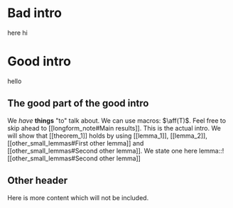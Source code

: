 # Bad intro
here hi
# Good intro
hello
## The good part of the good intro
We *have* **things** "to" talk about. We can use macros: $\aff(T)$. Feel free to skip ahead to [[longform_note#Main results]]. This is the actual intro. We will show that [[theorem_1]] holds by using [[lemma_1]], [[lemma_2]], [[other_small_lemmas#First other lemma]] and [[other_small_lemmas#Second other lemma]]. We state one here
lemma::![[other_small_lemmas#Second other lemma]]
## Other header
Here is more content which will not be included.
